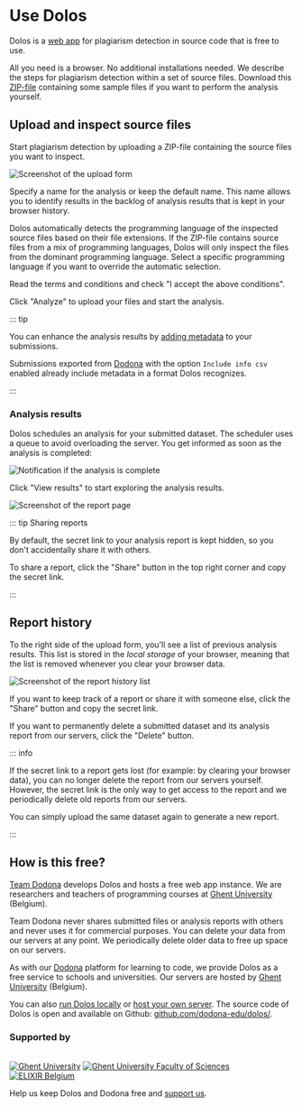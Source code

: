# Use Dolos

Dolos is a [web app](https://dolos.ugent.be/server) for plagiarism detection in source code that is free to use.

All you need is a browser.
No additional installations needed.
We describe the steps for plagiarism detection within a set of source files.
Download this [ZIP-file](/simple-dataset.zip) containing some sample files if you want to perform the analysis yourself.

## Upload and inspect source files

Start plagiarism detection by uploading a ZIP-file containing the source files you want to inspect.

![Screenshot of the upload form](/images/screenshots/dolos-upload.png)

Specify a name for the analysis or keep the default name.
This name allows you to identify results in the backlog of analysis results that is kept in your browser history.

Dolos automatically detects the programming language of the inspected source files based on their file extensions.
If the ZIP-file contains source files from a mix of programming languages, Dolos will only inspect the files from the dominant programming language.
Select a specific programming language if you want to override the automatic selection.

Read the terms and conditions and check "I accept the above conditions".

Click "Analyze" to upload your files and start the analysis.

::: tip

You can enhance the analysis results by [adding metadata](/guide/adding-metadata) to your submissions.

Submissions exported from [Dodona](/guide/dodona) with the option `Include info csv` enabled already include metadata in a format Dolos recognizes.

:::

### Analysis results

Dolos schedules an analysis for your submitted dataset.
The scheduler uses a queue to avoid overloading the server.
You get informed as soon as the analysis is completed:

![Notification if the analysis is complete](/images/screenshots/dolos-finished.png)

Click "View results" to start exploring the analysis results.

![Screenshot of the report page](/images/screenshots/dolos-report-overview.png)

::: tip Sharing reports

By default, the secret link to your analysis report is kept hidden, so you don't accidentally share it with others.

To share a report, click the "Share" button in the top right corner and copy the secret link.

:::

## Report history

To the right side of the upload form, you'll see a list of previous analysis results.
This list is stored in the _local storage_ of your browser, meaning that the list is removed whenever you clear your browser data.

![Screenshot of the report history list](/images/screenshots/dolos-history.png)

If you want to keep track of a report or share it with someone else, click the "Share" button and copy the secret link.

If you want to permanently delete a submitted dataset and its analysis report from our servers, click the "Delete" button.

::: info

If the secret link to a report gets lost (for example: by clearing your browser data), you can no longer delete the report from our servers yourself.
However, the secret link is the only way to get access to the report and we periodically delete old reports from our servers.

You can simply upload the same dataset again to generate a new report.

:::

## How is this free?

[Team Dodona](https://dodona.ugent.be/en/about/) develops Dolos and hosts a free web app instance.
We are researchers and teachers of programming courses at [Ghent University](https://www.ugent.be/en) (Belgium).

Team Dodona never shares submitted files or analysis reports with others and never uses it for commercial purposes.
You can delete your data from our servers at any point.
We periodically delete older data to free up space on our servers.

As with our [Dodona](https://dodona.ugent.be) platform for learning to code, we provide Dolos as a free service to schools and universities.
Our servers are hosted by [Ghent University](https://www.ugent.be/en) (Belgium).

You can also [run Dolos locally](installation.html) or [host your own server](docker.html).
The source code of Dolos is open and available on Github: [github.com/dodona-edu/dolos/](https://github.com/dodona-edu/dolos/).

### Supported by

<br>
<div class="image-row">
<a href="https://www.ugent.be/en"><img src="/images/ugent.png" alt="Ghent University" /></a>
<a href="https://www.ugent.be/we/en"><img src="/images/we.png" alt="Ghent University Faculty of Sciences" /></a>
<a href="https://www.elixir-belgium.org/"><img src="/images/elixir.png" alt="ELIXIR Belgium" /></a>
</div>

Help us keep Dolos and Dodona free and [support us](https://dodona.ugent.be/en/support-us/).

